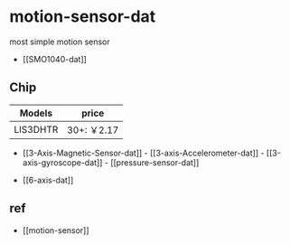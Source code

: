 
# motion-sensor-dat

most simple motion sensor 

- [[SMO1040-dat]]


## Chip 

| Models   | price      |
| -------- | ---------- |
| LIS3DHTR | 30+: ￥2.17 |

- [[3-Axis-Magnetic-Sensor-dat]] - [[3-axis-Accelerometer-dat]] - [[3-axis-gyroscope-dat]] - [[pressure-sensor-dat]]

- [[6-axis-dat]]

## ref 

- [[motion-sensor]]


